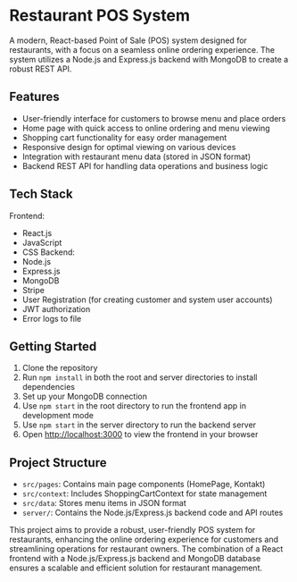 # Restaurant POS System

A modern, React-based Point of Sale (POS) system designed for restaurants, with a focus on a seamless online ordering experience. The system utilizes a Node.js and Express.js backend with MongoDB to create a robust REST API.

## Features

- User-friendly interface for customers to browse menu and place orders
- Home page with quick access to online ordering and menu viewing
- Shopping cart functionality for easy order management
- Responsive design for optimal viewing on various devices
- Integration with restaurant menu data (stored in JSON format)
- Backend REST API for handling data operations and business logic

## Tech Stack

Frontend:
- React.js
- JavaScript
- CSS
Backend:
- Node.js
- Express.js
- MongoDB
- Stripe
- User Registration (for creating customer and system user accounts)
- JWT authorization
- Error logs to file

## Getting Started

1. Clone the repository
2. Run `npm install` in both the root and server directories to install dependencies
3. Set up your MongoDB connection
4. Use `npm start` in the root directory to run the frontend app in development mode
5. Use `npm start` in the server directory to run the backend server
6. Open [http://localhost:3000](http://localhost:3000) to view the frontend in your browser

## Project Structure

- `src/pages`: Contains main page components (HomePage, Kontakt)
- `src/context`: Includes ShoppingCartContext for state management
- `src/data`: Stores menu items in JSON format
- `server/`: Contains the Node.js/Express.js backend code and API routes

This project aims to provide a robust, user-friendly POS system for restaurants, enhancing the online ordering experience for customers and streamlining operations for restaurant owners. The combination of a React frontend with a Node.js/Express.js backend and MongoDB database ensures a scalable and efficient solution for restaurant management.
